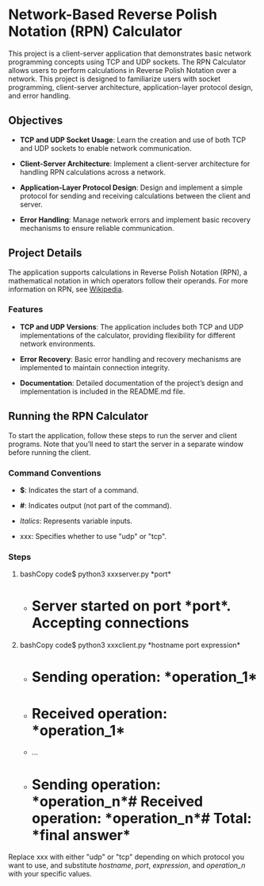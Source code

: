Network-Based Reverse Polish Notation (RPN) Calculator
======================================================

This project is a client-server application that demonstrates basic network programming concepts using TCP and UDP sockets. The RPN Calculator allows users to perform calculations in Reverse Polish Notation over a network. This project is designed to familiarize users with socket programming, client-server architecture, application-layer protocol design, and error handling.

Objectives
----------

*   **TCP and UDP Socket Usage**: Learn the creation and use of both TCP and UDP sockets to enable network communication.
    
*   **Client-Server Architecture**: Implement a client-server architecture for handling RPN calculations across a network.
    
*   **Application-Layer Protocol Design**: Design and implement a simple protocol for sending and receiving calculations between the client and server.
    
*   **Error Handling**: Manage network errors and implement basic recovery mechanisms to ensure reliable communication.
    

Project Details
---------------

The application supports calculations in Reverse Polish Notation (RPN), a mathematical notation in which operators follow their operands. For more information on RPN, see [Wikipedia](http://en.wikipedia.org/wiki/Reverse_Polish_notation).

### Features

*   **TCP and UDP Versions**: The application includes both TCP and UDP implementations of the calculator, providing flexibility for different network environments.
    
*   **Error Recovery**: Basic error handling and recovery mechanisms are implemented to maintain connection integrity.
    
*   **Documentation**: Detailed documentation of the project’s design and implementation is included in the README.md file.
    

Running the RPN Calculator
--------------------------

To start the application, follow these steps to run the server and client programs. Note that you’ll need to start the server in a separate window before running the client.

### Command Conventions

*   **$**: Indicates the start of a command.
    
*   **#**: Indicates output (not part of the command).
    
*   _Italics_: Represents variable inputs.
    
*   xxx: Specifies whether to use "udp" or "tcp".
    

### Steps

1.  bashCopy code$ python3 xxxserver.py \*port\*
    
    *   # Server started on port \*port\*. Accepting connections
        
2.  bashCopy code$ python3 xxxclient.py \*hostname port expression\*
    
    *   # Sending operation: \*operation\_1\*
        
    *   # Received operation: \*operation\_1\*
        
    *   ...
        
    *   # Sending operation: \*operation\_n\*# Received operation: \*operation\_n\*# Total: \*final answer\*
        

Replace xxx with either "udp" or "tcp" depending on which protocol you want to use, and substitute _hostname_, _port_, _expression_, and _operation\_n_ with your specific values.
